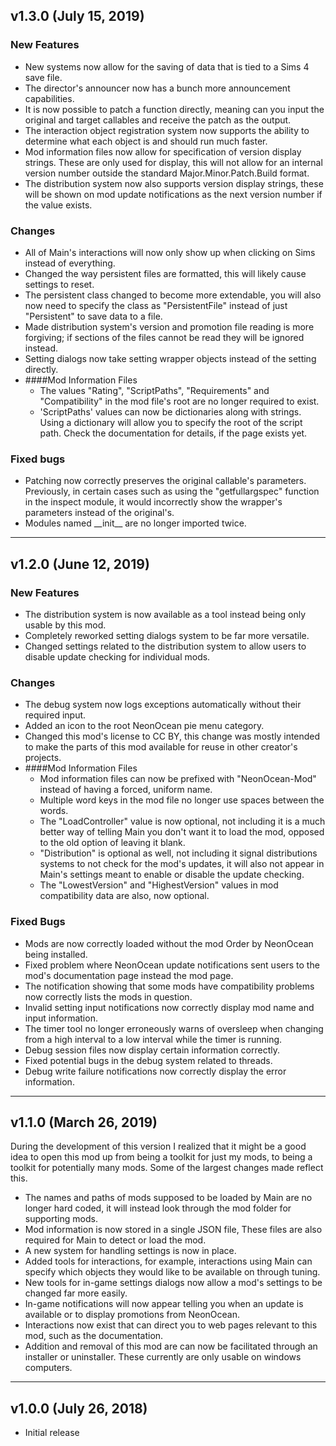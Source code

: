 ## v1.3.0 (July 15, 2019)
### New Features
- New systems now allow for the saving of data that is tied to a Sims 4 save file.
- The director's announcer now has a bunch more announcement capabilities.  
- It is now possible to patch a function directly, meaning can you input the original and target callables and receive the patch as the output.
- The interaction object registration system now supports the ability to determine what each object is and should run much faster.
- Mod information files now allow for specification of version display strings. These are only used for display, this will not allow for an internal version number outside the standard Major.Minor.Patch.Build format.
- The distribution system now also supports version display strings, these will be shown on mod update notifications as the next version number if the value exists.


### Changes
- All of Main's interactions will now only show up when clicking on Sims instead of everything.
- Changed the way persistent files are formatted, this will likely cause settings to reset.
- The persistent class changed to become more extendable, you will also now need to specify the class as "PersistentFile" instead of just "Persistent" to save data to a file.
- Made distribution system's version and promotion file reading is more forgiving; if sections of the files cannot be read they will be ignored instead.
- Setting dialogs now take setting wrapper objects instead of the setting directly.
- ####Mod Information Files
	- The values "Rating", "ScriptPaths", "Requirements" and "Compatibility" in the mod file's root are no longer required to exist.
	- 'ScriptPaths' values can now be dictionaries along with strings. Using a dictionary will allow you to specify the root of the script path. Check the documentation for details, if the page exists yet.

### Fixed bugs
- Patching now correctly preserves the original callable's parameters. Previously, in certain cases such as using the "getfullargspec" function in the inspect module, it would incorrectly show the wrapper's parameters instead of the original's.
- Modules named \_\_init\_\_ are no longer imported twice.

______________________________

## v1.2.0 (June 12, 2019)
### New Features
- The distribution system is now available as a tool instead being only usable by this mod.
- Completely reworked setting dialogs system to be far more versatile.
- Changed settings related to the distribution system to allow users to disable update checking for individual mods.

### Changes
- The debug system now logs exceptions automatically without their required input.
- Added an icon to the root NeonOcean pie menu category.
- Changed this mod's license to CC BY, this change was mostly intended to make the parts of this mod available for reuse in other creator's projects.
- ####Mod Information Files
	- Mod information files can now be prefixed with "NeonOcean-Mod" instead of having a forced, uniform name.
	- Multiple word keys in the mod file no longer use spaces between the words.
	- The "LoadController" value is now optional, not including it is a much better way of telling Main you don't want it to load the mod, opposed to the old option of leaving it blank.
	- "Distribution" is optional as well, not including it signal distributions systems to not check for the mod's updates, it will also not appear in Main's settings meant to enable or disable the update checking.
	- The "LowestVersion" and "HighestVersion" values in mod compatibility data are also, now optional.

### Fixed Bugs
- Mods are now correctly loaded without the mod Order by NeonOcean being installed.
- Fixed problem where NeonOcean update notifications sent users to the mod's documentation page instead the mod page.
- The notification showing that some mods have compatibility problems now correctly lists the mods in question.
- Invalid setting input notifications now correctly display mod name and input information.
- The timer tool no longer erroneously warns of oversleep when changing from a high interval to a low interval while the timer is running. 
- Debug session files now display certain information correctly.
- Fixed potential bugs in the debug system related to threads.
- Debug write failure notifications now correctly display the error information.

______________________________

## v1.1.0 (March 26, 2019)
During the development of this version I realized that it might be a good idea to open this mod up from being a toolkit for just my mods, to being a toolkit for potentially many mods. Some of the largest changes made reflect this.
 
- The names and paths of mods supposed to be loaded by Main are no longer hard coded, it will instead look through the mod folder for supporting mods.
- Mod information is now stored in a single JSON file, These files are also required for Main to detect or load the mod.
- A new system for handling settings is now in place.	
- Added tools for interactions, for example, interactions using Main can specify which objects they would like to be available on through tuning.
- New tools for in-game settings dialogs now allow a mod's settings to be changed far more easily.
- In-game notifications will now appear telling you when an update is available or to display promotions from NeonOcean.
- Interactions now exist that can direct you to web pages relevant to this mod, such as the documentation.
- Addition and removal of this mod are can now be facilitated through an installer or uninstaller. These currently are only usable on windows computers.

______________________________

## v1.0.0 (July 26, 2018)
 - Initial release
